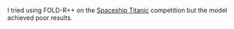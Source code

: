 I tried using FOLD-R++ on the [Spaceship Titanic](https://www.kaggle.com/competitions/spaceship-titanic/overview) competition but the model achieved poor results. 
